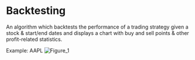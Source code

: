 # Backtesting
An algorithm which backtests the performance of a trading strategy given a stock & start/end dates and displays a chart with buy and sell points & other profit-related statistics.

Example: AAPL
![Figure_1](https://github.com/kaanokman/backtesting/assets/143290490/0165cbc7-a986-4d6f-9479-5f8cfac6593f)
